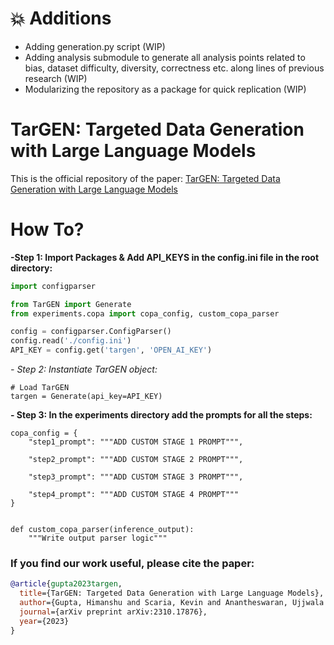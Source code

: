 # 💥 Additions
- Adding generation.py script (WIP)
- Adding analysis submodule to generate all analysis points related to bias, dataset difficulty, diversity, correctness etc. along lines of previous research (WIP)
- Modularizing the repository as a package for quick replication (WIP)


# TarGEN: Targeted Data Generation with Large Language Models

This is the official repository of the paper: [TarGEN: Targeted Data Generation with Large Language Models](https://arxiv.org/abs/2310.17876)

# How To?

**-Step 1: Import Packages & Add API_KEYS in the config.ini file in the root directory:**
``` python
import configparser

from TarGEN import Generate
from experiments.copa import copa_config, custom_copa_parser

config = configparser.ConfigParser()
config.read('./config.ini')
API_KEY = config.get('targen', 'OPEN_AI_KEY')
```

**- Step 2: Instantiate TarGEN object*:*
```
# Load TarGEN
targen = Generate(api_key=API_KEY)
```

**- Step 3: In the experiments directory add the prompts for all the steps:**
```
copa_config = {
    "step1_prompt": """ADD CUSTOM STAGE 1 PROMPT""",

    "step2_prompt": """ADD CUSTOM STAGE 2 PROMPT""",

    "step3_prompt": """ADD CUSTOM STAGE 3 PROMPT""",

    "step4_prompt": """ADD CUSTOM STAGE 4 PROMPT"""
}


def custom_copa_parser(inference_output):
    """Write output parser logic"""
```

### If you find our work useful, please cite the paper: 

```bibtex
@article{gupta2023targen,
  title={TarGEN: Targeted Data Generation with Large Language Models},
  author={Gupta, Himanshu and Scaria, Kevin and Anantheswaran, Ujjwala and Verma, Shreyas and Parmar, Mihir and Sawant, Saurabh Arjun and Mishra, Swaroop and Baral, Chitta},
  journal={arXiv preprint arXiv:2310.17876},
  year={2023}
}
```

